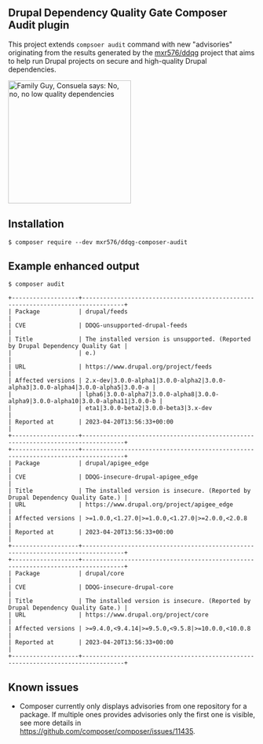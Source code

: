 Drupal Dependency Quality Gate Composer Audit plugin
---

This project extends `compsoer audit` command with new "advisories" originating from the results generated by the
[mxr576/ddqg](https://github.com/mxr576/ddqg) project that aims to help run Drupal projects on secure and high-quality
Drupal dependencies.

<img alt="Family Guy, Consuela says: No, no, no low quality dependencies" height="250" src="https://i.imgflip.com/7ijrpx.jpg"/>

## Installation

```shell
$ composer require --dev mxr576/ddqg-composer-audit
```

## Example enhanced output

```
$ composer audit

+-------------------+----------------------------------------------------------------------------------+
| Package           | drupal/feeds                                                                     |
| CVE               | DDQG-unsupported-drupal-feeds                                                    |
| Title             | The installed version is unsupported. (Reported by Drupal Dependency Quality Gat |
|                   | e.)                                                                              |
| URL               | https://www.drupal.org/project/feeds                                             |
| Affected versions | 2.x-dev|3.0.0-alpha1|3.0.0-alpha2|3.0.0-alpha3|3.0.0-alpha4|3.0.0-alpha5|3.0.0-a |
|                   | lpha6|3.0.0-alpha7|3.0.0-alpha8|3.0.0-alpha9|3.0.0-alpha10|3.0.0-alpha11|3.0.0-b |
|                   | eta1|3.0.0-beta2|3.0.0-beta3|3.x-dev                                             |
| Reported at       | 2023-04-20T13:56:33+00:00                                                        |
+-------------------+----------------------------------------------------------------------------------+
+-------------------+----------------------------------------------------------------------------------+
| Package           | drupal/apigee_edge                                                               |
| CVE               | DDQG-insecure-drupal-apigee_edge                                                 |
| Title             | The installed version is insecure. (Reported by Drupal Dependency Quality Gate.) |
| URL               | https://www.drupal.org/project/apigee_edge                                       |
| Affected versions | >=1.0.0,<1.27.0|>=1.0.0,<1.27.0|>=2.0.0,<2.0.8                                   |
| Reported at       | 2023-04-20T13:56:33+00:00                                                        |
+-------------------+----------------------------------------------------------------------------------+
+-------------------+----------------------------------------------------------------------------------+
| Package           | drupal/core                                                                      |
| CVE               | DDQG-insecure-drupal-core                                                        |
| Title             | The installed version is insecure. (Reported by Drupal Dependency Quality Gate.) |
| URL               | https://www.drupal.org/project/core                                              |
| Affected versions | >=9.4.0,<9.4.14|>=9.5.0,<9.5.8|>=10.0.0,<10.0.8                                  |
| Reported at       | 2023-04-20T13:56:33+00:00                                                        |
+-------------------+----------------------------------------------------------------------------------+
```

## Known issues

* Composer currently only displays advisories from one repository for a package. If multiple ones provides advisories
  only the first  one is visible, see more details in https://github.com/composer/composer/issues/11435.
